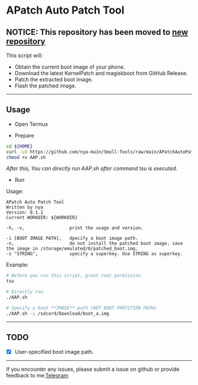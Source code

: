 # APatch Auto Patch Tool

**NOTICE: This repository has been moved to [new repository](https://github.com/nya-main/APatchAutoPatchTool)**
---

This script will:

- Obtain the current boot image of your phone.
- Download the latest KernelPatch and magiskboot from GitHub Release.
- Patch the extracted boot image.
- Flash the patched image.

---

## Usage

- Open Termux

- Prepare

```bash
cd ${HOME}
curl -LO https://github.com/nya-main/Small-Tools/raw/main/APatchAutoPatch/AAP.sh
chmod +x AAP.sh
```

*After this, You can directly run AAP.sh after command tsu is executed.*

- Run

Usage:
```
APatch Auto Patch Tool
Written by nya
Version: 0.1.1
Current WORKDIR: ${WORKDIR}

-h, -v,                 print the usage and version.

-i [BOOT IMAGE PATH],   dpecify a boot image path.
-n,                     do not install the patched boot image, save the image in /storage/emulated/0/patched_boot.img.
-s "STRING",            specify a superkey. Use STRING as superkey.
```

Example:

```bash
# Before you run this script, grant root permission
tsu

# Directly run
./AAP.sh 

# Specify a boot **IMAGE** path (NOT BOOT PARTITION PATH)
./AAP.sh -i /sdcard/Download/boot_a.img
```

---

## TODO

- [x] User-specified boot image path.

---

If you encounter any issues, please submit a issue on github or provide feedback to me:[Telegram](https://t.me/nya_main)
